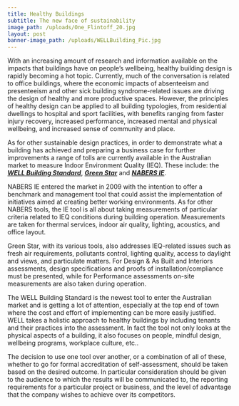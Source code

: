 ```yaml
---
title: Healthy Buildings
subtitle: The new face of sustainability
image_path: /uploads/One_Flintoff_20.jpg
layout: post
banner-image_path: /uploads/WELLBuilding_Pic.jpg
---
```



With an increasing amount of research and information available on the impacts that buildings have on people’s wellbeing, healthy building design is rapidly becoming a hot topic. Currently, much of the conversation is related to office buildings, where the economic impacts of absenteeism and presenteeism and other sick building syndrome-related issues are driving the design of healthy and more productive spaces. However, the principles of healthy design can be applied to all building typologies, from residential dwellings to hospital and sport facilities, with benefits ranging from faster injury recovery, increased performance, increased mental and physical wellbeing, and increased sense of community and place.

As for other sustainable design practices, in order to demonstrate what a building has achieved and preparing a business case for further improvements a range of tolls are currently available in the Australian market to measure Indoor Environment Quality (IEQ). These include: the ***[WELL Building Standard](https://www.wellcertified.com/en)***, ***[Green Star](http://new.gbca.org.au/)*** and ***[NABERS IE](https://nabers.gov.au/public/WebPages/ContentStandard.aspx?module=21&amp;template=3&amp;include=IndoorEnvironment.htm&amp;side=new-IE-docs.htm)***.

NABERS IE entered the market in 2009 with the intention to offer a benchmark and management tool that could assist the implementation of initiatives aimed at creating better working environments. As for other NABERS tools, the IE tool is all about taking measurements of particular criteria related to IEQ conditions during building operation. Measurements are taken for thermal services, indoor air quality, lighting, acoustics, and office layout.

Green Star, with its various tools, also addresses IEQ-related issues such as fresh air requirements, pollutants control, lighting quality, access to daylight and views, and particulate matters. For Design & As Built and Interiors assessments, design specifications and proofs of installation/compliance must be presented, while for Performance assessments on-site measurements are also taken during operation.

The WELL Building Standard is the newest tool to enter the Australian market and is getting a lot of attention, especially at the top end of town where the cost and effort of implementing can be more easily justified. WELL takes a holistic approach to healthy buildings by including tenants and their practices into the assessment. In fact the tool not only looks at the physical aspects of a building, it also focuses on people, mindful design, wellbeing programs, workplace culture, etc..

The decision to use one tool over another, or a combination of all of these, whether to go for formal accreditation of self-assessment, should be taken based on the desired outcome. In particular consideration should be given to the audience to which the results will be communicated to, the reporting requirements for a particular project or business, and the level of advantage that the company wishes to achieve over its competitors.